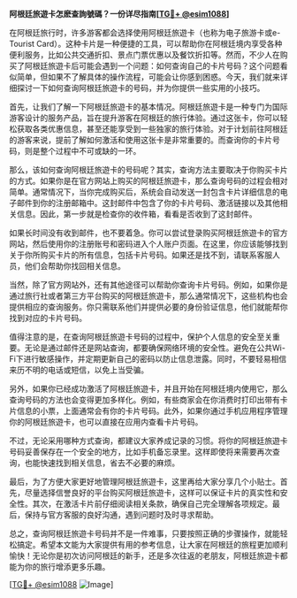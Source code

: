 **阿根廷旅遊卡怎麽查詢號碼？一份详尽指南[[TG💪+ @esim1088](https://t.me/s/esim1088)]**

在阿根廷旅行时，许多游客都会选择使用阿根廷旅遊卡（也称为电子旅游卡或e-Tourist Card）。这种卡片是一种便捷的工具，可以帮助你在阿根廷境内享受各种便利服务，比如公共交通折扣、景点门票优惠以及餐饮折扣等。然而，不少人在购买了阿根廷旅遊卡后可能会遇到一个问题：如何查询自己的卡片号码？这个问题看似简单，但如果不了解具体的操作流程，可能会让你感到困惑。今天，我们就来详细探讨一下如何查询阿根廷旅遊卡的号码，并为你提供一些实用的小技巧。

首先，让我们了解一下阿根廷旅遊卡的基本情况。阿根廷旅遊卡是一种专门为国际游客设计的服务产品，旨在提升游客在阿根廷的旅行体验。通过这张卡，你可以轻松获取各类优惠信息，甚至还能享受到一些独家的旅行体验。对于计划前往阿根廷的游客来说，提前了解如何激活和使用这张卡是非常重要的。而查询你的卡片号码，则是整个过程中不可或缺的一环。

那么，该如何查询阿根廷旅遊卡的号码呢？其实，查询方法主要取决于你购买卡片的方式。如果你是在官方网站上购买的阿根廷旅遊卡，那么查询号码的过程会相对简单。通常情况下，当你完成购买后，系统会自动发送一封包含卡片详细信息的电子邮件到你的注册邮箱中。这封邮件中包含了你的卡片号码、激活链接以及其他相关信息。因此，第一步就是检查你的收件箱，看看是否收到了这封邮件。

如果长时间没有收到邮件，也不要着急。你可以尝试登录购买阿根廷旅遊卡的官方网站，然后使用你的注册账号和密码进入个人账户页面。在这里，你应该能够找到关于你所购买卡片的所有信息，包括卡片号码。如果还是找不到，请联系客服人员，他们会帮助你找回相关信息。

当然，除了官方网站外，还有其他途径可以帮助你查询卡片号码。例如，如果你是通过旅行社或者第三方平台购买的阿根廷旅遊卡，那么通常情况下，这些机构也会提供相应的查询服务。你只需联系他们并提供必要的身份验证信息，他们就能帮你找到对应的卡片号码。

值得注意的是，在查询阿根廷旅遊卡号码的过程中，保护个人信息的安全至关重要。无论是通过邮件还是网站查询，都要确保网络环境的安全性。避免在公共Wi-Fi下进行敏感操作，并定期更新自己的密码以防止信息泄露。同时，不要轻易相信来历不明的电话或短信，以免上当受骗。

另外，如果你已经成功激活了阿根廷旅遊卡，并且开始在阿根廷境内使用它，那么查询号码的方法也会变得更加多样化。例如，有些商家会在你消费时打印出带有卡片信息的小票，上面通常会有你的卡片号码。此外，如果你通过手机应用程序管理你的阿根廷旅遊卡，也可以直接在应用内查看卡片号码。

不过，无论采用哪种方式查询，都建议大家养成记录的习惯。将你的阿根廷旅遊卡号码妥善保存在一个安全的地方，比如手机备忘录里。这样即使将来需要再次查询，也能快速找到相关信息，省去不必要的麻烦。

最后，为了方便大家更好地管理阿根廷旅遊卡，这里再给大家分享几个小贴士。首先，尽量选择信誉良好的平台购买阿根廷旅遊卡，这样可以保证卡片的真实性和安全性。其次，在激活卡片前仔细阅读相关条款，确保自己完全理解各项规定。最后，保持与官方客服的良好沟通，遇到问题时及时寻求帮助。

总之，查询阿根廷旅遊卡号码并不是一件难事，只要按照正确的步骤操作，就能轻松搞定。希望本文能为大家提供有用的参考信息，让大家在阿根廷的旅程更加顺利愉快！无论你是初次访问阿根廷的新手，还是多次往返的老朋友，阿根廷旅遊卡都能为你的旅行增添更多乐趣。

[[TG💪+ @esim1088](https://t.me/s/esim1088) ![Image](https://i.postimg.cc/4NQfJmqS/Snipaste-2025-05-13-00-14-12.png)]